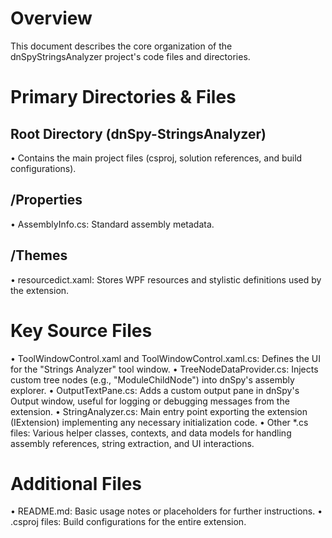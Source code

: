 # Overview
This document describes the core organization of the dnSpyStringsAnalyzer project's code files and directories.

# Primary Directories & Files

## Root Directory (dnSpy-StringsAnalyzer)
• Contains the main project files (csproj, solution references, and build configurations).

## /Properties
• AssemblyInfo.cs: Standard assembly metadata.

## /Themes
• resourcedict.xaml: Stores WPF resources and stylistic definitions used by the extension.

# Key Source Files
• ToolWindowControl.xaml and ToolWindowControl.xaml.cs: Defines the UI for the "Strings Analyzer" tool window.
• TreeNodeDataProvider.cs: Injects custom tree nodes (e.g., "ModuleChildNode") into dnSpy's assembly explorer.
• OutputTextPane.cs: Adds a custom output pane in dnSpy's Output window, useful for logging or debugging messages from the extension.
• StringAnalyzer.cs: Main entry point exporting the extension (IExtension) implementing any necessary initialization code.
• Other *.cs files: Various helper classes, contexts, and data models for handling assembly references, string extraction, and UI interactions.

# Additional Files
• README.md: Basic usage notes or placeholders for further instructions.
• .csproj files: Build configurations for the entire extension.
